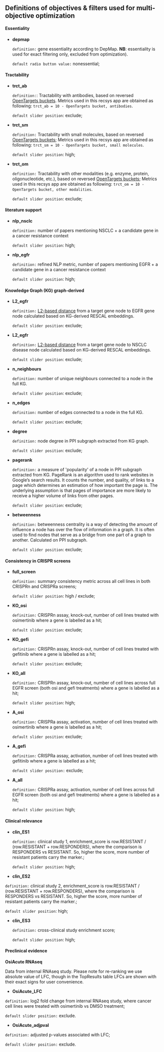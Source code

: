 ## Definitions of objectives & filters used for multi-objective optimization


#### Essentiality

- **depmap**

  ``definition:`` gene essentiality according to DepMap. **NB**: essentiality is used for exact filtering only, excluded from optimization).

  ``default radio button value:`` nonessential;

#### Tractability

- **trct_ab**

  ``definition:``: Tractability with antibodies, based on reversed [OpenTargets buckets](https://docs.targetvalidation.org/getting-started/target-tractability). Metrics used in this recsys app are obtained as following: ``trct_ab = 10 - OpenTargets bucket, antibodies``.

  ``default slider position``: exclude;

- **trct_sm**   

  ``definition:`` Tractability with small molecules, based on reversed [OpenTargets buckets](https://docs.targetvalidation.org/getting-started/target-tractability); Metrics used in this recsys app are obtained as following: ``trct_sm = 10 - OpenTargets bucket, small molecules``.

  ``default slider position``: high;

- **trct_om**

  ``definition:`` Tractability with other modalities (e.g. enzyme, protein, oligonucleotide, etc.), based on reversed [OpenTargets buckets](https://docs.targetvalidation.org/getting-started/target-tractability); Metrics used in this recsys app are obtained as following: ``trct_om = 10 - OpenTargets bucket, other modalities``.

  ``default slider position``: exclude;

#### literature support

- **nlp_nsclc**

  ``definition:`` number of papers mentioning NSCLC + a candidate gene in a cancer resistance context

  ``default slider position``: high;

- **nlp_egfr**

  ``definition:`` refined NLP metric, number of papers mentioning EGFR + a candidate gene in a cancer resistance context

  ``default slider position``: high;  

#### Knowledge Graph (KG) graph-derived  

- **L2_egfr**

  ``definition:`` [L2-based distance](https://github.com/facebookresearch/faiss) from a target gene node to EGFR gene node calculated based on KG-derived RESCAL embeddings.

  ``default slider position``: exclude;  

- **L2_egfr**

  ``definition:`` [L2-based distance](https://github.com/facebookresearch/faiss) from a target gene node to NSCLC disease node calculated based on KG-derived RESCAL embeddings.

  ``default slider position``: exclude;  

- **n_neighbours**

  ``definition:`` number of unique neighbours connected to a node in the full KG.

  ``default slider position``: exclude;  

- **n_edges**

  ``definition:`` number of edges connected to a node in the full KG.

  ``default slider position``: exclude;  

- **degree**

  ``definition:`` node degree in PPI subgraph extracted from KG graph.

  ``default slider position``: exclude;  

- **pagerank**

  ``definition:`` a measure of 'popularity' of a node in PPI subgraph extracted from KG. PageRank is an algorithm used to rank websites in Google’s search results. It counts the number, and quality, of links to a page which determines an estimation of how important the page is. The underlying assumption is that pages of importance are more likely to receive a higher volume of links from other pages.

  ``default slider position``: exclude;  

- **betweenness**

  ``definition:`` betweenness centrality is a way of detecting the amount of influence a node has over the flow of information in a graph. It is often used to find nodes that serve as a bridge from one part of a graph to another. Calculated on PPI subgraph.

  ``default slider position``: exclude;  


#### Consistency in CRISPR screens

- **full_screen**

  ``definition:`` summary consistency metric across all cell lines in both CRISPRn and CRISPRa screens;

  ``default slider position``: high / exclude;

- **KO_osi**

  ``definition:`` CRISPRn assay, knock-out, number of cell lines treated with osimertinib where a gene is labelled as a hit;

  ``default slider position``: exclude;  

- **KO_gefi**

  ``definition:`` CRISPRn assay, knock-out, number of cell lines treated with gefitinib where a gene is labelled as a hit;

  ``default slider position``: exclude;  

- **KO_all**

  ``definition:`` CRISPRn assay, knock-out, number of cell lines across full EGFR screen (both osi and gefi treatments) where a gene is labelled as a hit;

  ``default slider position``: high;  

- **A_osi**

  ``definition:`` CRISPRa assay, activation, number of cell lines treated with osimertinib where a gene is labelled as a hit;

  ``default slider position``: exclude;

- **A_gefi**

  ``definition:`` CRISPRa assay, activation, number of cell lines treated with gefitinib where a gene is labelled as a hit;

  ``default slider position:`` exclude;

- **A_all**

  ``definition:`` CRISPRa assay, activation, number of cell lines across full EGFR screen (both osi and gefi treatments) where a gene is labelled as a hit;

  ``default slider position``: high;  

#### Clinical relevance

- **clin_ES1**

  ``definition:`` clinical study 1, enrichment_score is row.RESISTANT / (row.RESISTANT + row.RESPONDERS), where the comparison is RESPONDERS vs RESISTANT. So, higher the score, more number of resistant patients carry the marker.;

  ``default slider position``: high;

- **clin_ES2**

 ``definition:`` clinical study 2, enrichment_score is row.RESISTANT / (row.RESISTANT + row.RESPONDERS), where the comparison is RESPONDERS vs RESISTANT. So, higher the score, more number of resistant patients carry the marker.;

  ``default slider position``: high;


- **clin_ES3**

  ``definition:`` cross-clinical study enrichment score;

  ``default slider position``: high;


#### Preclinical evidence

**OsiAcute RNAseq**

Data from internal RNAseq study. Please note for re-ranking we use absolute value of LFC, though in the TopResults table LFCs are shown with their exact signs for user convenience.

- **OsiAcute_LFC**

``definition:`` log2 fold change from internal RNAseq study, where cancer cell lines were treated with osimertinib vs DMSO treatment;

``default slider position:`` exclude.

- **OsiAcute_adjpval**

``definition:`` adjusted p-values associated with LFC;

``default slider position:`` exclude.
